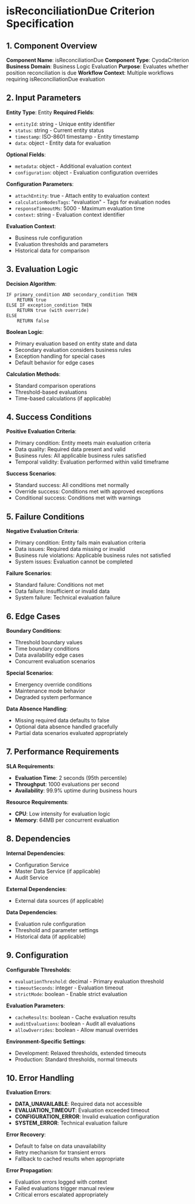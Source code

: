 # isReconciliationDue Criterion Specification

## 1. Component Overview
**Component Name**: isReconciliationDue
**Component Type**: CyodaCriterion
**Business Domain**: Business Logic Evaluation
**Purpose**: Evaluates whether position reconciliation is due
**Workflow Context**: Multiple workflows requiring isReconciliationDue evaluation

## 2. Input Parameters
**Entity Type**: Entity
**Required Fields**:
- `entityId`: string - Unique entity identifier
- `status`: string - Current entity status
- `timestamp`: ISO-8601 timestamp - Entity timestamp
- `data`: object - Entity data for evaluation

**Optional Fields**:
- `metadata`: object - Additional evaluation context
- `configuration`: object - Evaluation configuration overrides

**Configuration Parameters**:
- `attachEntity`: true - Attach entity to evaluation context
- `calculationNodesTags`: "evaluation" - Tags for evaluation nodes
- `responseTimeoutMs`: 5000 - Maximum evaluation time
- `context`: string - Evaluation context identifier

**Evaluation Context**:
- Business rule configuration
- Evaluation thresholds and parameters
- Historical data for comparison

## 3. Evaluation Logic
**Decision Algorithm**:
```
IF primary_condition AND secondary_condition THEN
    RETURN true
ELSE IF exception_condition THEN
    RETURN true (with override)
ELSE
    RETURN false
```

**Boolean Logic**:
- Primary evaluation based on entity state and data
- Secondary evaluation considers business rules
- Exception handling for special cases
- Default behavior for edge cases

**Calculation Methods**:
- Standard comparison operations
- Threshold-based evaluations
- Time-based calculations (if applicable)

## 4. Success Conditions
**Positive Evaluation Criteria**:
- Primary condition: Entity meets main evaluation criteria
- Data quality: Required data present and valid
- Business rules: All applicable business rules satisfied
- Temporal validity: Evaluation performed within valid timeframe

**Success Scenarios**:
- Standard success: All conditions met normally
- Override success: Conditions met with approved exceptions
- Conditional success: Conditions met with warnings

## 5. Failure Conditions
**Negative Evaluation Criteria**:
- Primary condition: Entity fails main evaluation criteria
- Data issues: Required data missing or invalid
- Business rule violations: Applicable business rules not satisfied
- System issues: Evaluation cannot be completed

**Failure Scenarios**:
- Standard failure: Conditions not met
- Data failure: Insufficient or invalid data
- System failure: Technical evaluation failure

## 6. Edge Cases
**Boundary Conditions**:
- Threshold boundary values
- Time boundary conditions
- Data availability edge cases
- Concurrent evaluation scenarios

**Special Scenarios**:
- Emergency override conditions
- Maintenance mode behavior
- Degraded system performance

**Data Absence Handling**:
- Missing required data defaults to false
- Optional data absence handled gracefully
- Partial data scenarios evaluated appropriately

## 7. Performance Requirements
**SLA Requirements**:
- **Evaluation Time**: 2 seconds (95th percentile)
- **Throughput**: 1000 evaluations per second
- **Availability**: 99.9% uptime during business hours

**Resource Requirements**:
- **CPU**: Low intensity for evaluation logic
- **Memory**: 64MB per concurrent evaluation

## 8. Dependencies
**Internal Dependencies**:
- Configuration Service
- Master Data Service (if applicable)
- Audit Service

**External Dependencies**:
- External data sources (if applicable)

**Data Dependencies**:
- Evaluation rule configuration
- Threshold and parameter settings
- Historical data (if applicable)

## 9. Configuration
**Configurable Thresholds**:
- `evaluationThreshold`: decimal - Primary evaluation threshold
- `timeoutSeconds`: integer - Evaluation timeout
- `strictMode`: boolean - Enable strict evaluation

**Evaluation Parameters**:
- `cacheResults`: boolean - Cache evaluation results
- `auditEvaluations`: boolean - Audit all evaluations
- `allowOverrides`: boolean - Allow manual overrides

**Environment-Specific Settings**:
- Development: Relaxed thresholds, extended timeouts
- Production: Standard thresholds, normal timeouts

## 10. Error Handling
**Evaluation Errors**:
- **DATA_UNAVAILABLE**: Required data not accessible
- **EVALUATION_TIMEOUT**: Evaluation exceeded timeout
- **CONFIGURATION_ERROR**: Invalid evaluation configuration
- **SYSTEM_ERROR**: Technical evaluation failure

**Error Recovery**:
- Default to false on data unavailability
- Retry mechanism for transient errors
- Fallback to cached results when appropriate

**Error Propagation**:
- Evaluation errors logged with context
- Failed evaluations trigger manual review
- Critical errors escalated appropriately
